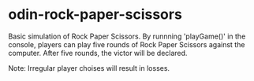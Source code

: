 # odin-rock-paper-scissors

Basic simulation of Rock Paper Scissors. By runnning 'playGame()' in the console, players can play five rounds of Rock Paper Scissors against the computer. After five rounds, the victor will be declared.

Note: Irregular player choises will result in losses.
